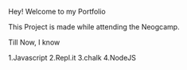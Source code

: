 Hey! Welcome to my Portfolio

This Project is made while attending the Neogcamp.

Till Now, I know

1.Javascript
2.Repl.it
3.chalk
4.NodeJS
